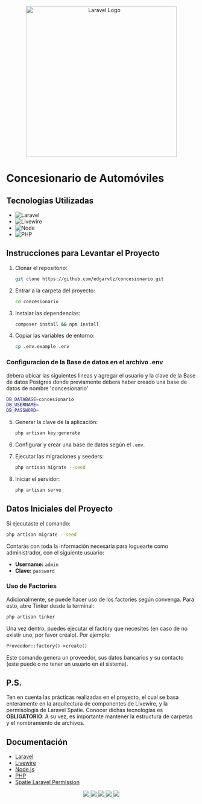 <p align="center"><a href="https://laravel.com" target="_blank"><img src="https://raw.githubusercontent.com/laravel/art/master/logo-lockup/5%20SVG/2%20CMYK/1%20Full%20Color/laravel-logolockup-cmyk-red.svg" width="400" alt="Laravel Logo"></a></p>

# Concesionario de Automóviles


## Tecnologías Utilizadas

- ![Laravel](https://img.shields.io/badge/Laravel-10-FF2D20?logo=laravel&logoColor=white)
- ![Livewire](https://img.shields.io/badge/Livewire-3-4E56A6?logo=laravel&logoColor=white)
- ![Node](https://img.shields.io/badge/Node.js-20.11.0-339933?logo=node.js&logoColor=white)
- ![PHP](https://img.shields.io/badge/PHP-8.2.15-777BB4?logo=php&logoColor=white)

## Instrucciones para Levantar el Proyecto

1. Clonar el repositorio:
    ```sh
    git clone https://github.com/edgarvlz/concesionario.git
    ```

2. Entrar a la carpeta del proyecto:
    ```sh
    cd concesionario
    ```

3. Instalar las dependencias:
    ```sh
    composer install && npm install
    ```

4. Copiar las variables de entorno:
    ```sh
    cp .env.example .env
    ```
### Configuracion de la Base de datos en el archivo .env

debera ubicar las siguientes lineas y agregar el usuario y la clave de la Base de datos Postgres donde previamente debera haber creado una base de datos de nombre 'concesionario'
```sh
DB_DATABASE=concesionario
DB_USERNAME=
DB_PASSWORD=
```
    

5. Generar la clave de la aplicación:
    ```sh
    php artisan key:generate
    ```

6. Configurar y crear una base de datos según el `.env`.

7. Ejecutar las migraciones y seeders:
    ```sh
    php artisan migrate --seed
    ```

8. Iniciar el servidor:
    ```sh
    php artisan serve
    ```

## Datos Iniciales del Proyecto

Si ejecutaste el comando:
```sh
php artisan migrate --seed
```
Contarás con toda la información necesaria para loguearte como administrador, con el siguiente usuario:

- **Username:** `admin`
- **Clave:** `password`

### Uso de Factories

Adicionalmente, se puede hacer uso de los factories según convenga. Para esto, abre Tinker desde la terminal:
```sh
php artisan tinker
```

Una vez dentro, puedes ejecutar el factory que necesites (en caso de no existir uno, por favor créalo). Por ejemplo:
```php
Proveedor::factory()->create()
```

Este comando genera un proveedor, sus datos bancarios y su contacto (este puede o no tener un usuario en el sistema).

## P.S.

Ten en cuenta las prácticas realizadas en el proyecto, el cual se basa enteramente en la arquitectura de componentes de Livewire, y la permisología de Laravel Spatie. Conocer dichas tecnologías es **OBLIGATORIO**. A su vez, es importante mantener la estructura de carpetas y el nombramiento de archivos.

## Documentación

- [Laravel](https://laravel.com/docs/10.x)
- [Livewire](https://livewire.laravel.com/docs/quickstart)
- [Node.js](https://nodejs.org/en/docs/)
- [PHP](https://www.php.net/docs.php)
- [Spatie Laravel Permission](https://spatie.be/docs/laravel-permission/v6/introduction)

<p align="center">
  <a href="https://laravel.com" target="_blank">
    <img src="https://img.shields.io/badge/Laravel-FF2D20?style=for-the-badge&logo=laravel&logoColor=white">
  </a>
  <a href="https://livewire.laravel.com/" target="_blank">
    <img src="https://img.shields.io/badge/Livewire-4E56A6?style=for-the-badge&logo=laravel&logoColor=white">
  </a>
  <a href="https://nodejs.org" target="_blank">
    <img src="https://img.shields.io/badge/Node.js-339933?style=for-the-badge&logo=node.js&logoColor=white">
  </a>
  <a href="https://www.php.net" target="_blank">
    <img src="https://img.shields.io/badge/PHP-777BB4?style=for-the-badge&logo=php&logoColor=white">
  </a>
  <a href="https://spatie.be/" target="_blank">
    <img src="https://img.shields.io/badge/Spatie-4A4A4A?style=for-the-badge&logo=spatie&logoColor=white" />
  </a>
</p>
